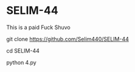 # SELIM-44
This is a paid Fuck Shuvo




git clone https://github.com/Selim440/SELIM-44


cd SELIM-44

python 4.py
